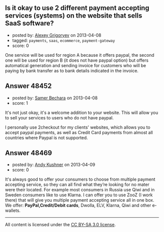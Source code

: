 ## Is it okay to use 2 different payment accepting services (systems) on the website that sells SaaS software?

- posted by: [Alexey Grigoryev](https://stackexchange.com/users/-1/25741-alexey-grigoryev) on 2013-04-08
- tagged: `payments`, `saas`, `ecommerce`, `payment-gateway`
- score: 0

One service will be used for region A because it offers paypal, the second one will be used for region B (it does not have paypal option) but offers automatical generation and sending invoice for customers who will be paying by bank transfer as to bank details indicated in the invoice. 


## Answer 48452

- posted by: [Samer Bechara](https://stackexchange.com/users/-1/25769-samer-bechara) on 2013-04-08
- score: 1

It's not just okay, it's a welcome addition to your website. This will allow you to sell your services to users who do not have paypal.

I personally use 2checkout for my clients' websites, which allows you to accept paypal payments, as well as Credit Card payments from almost all countries where Paypal is not supported. 


## Answer 48469

- posted by: [Andy Kushner](https://stackexchange.com/users/-1/25810-andy-kushner) on 2013-04-09
- score: 0

It's always good to offer your consumers to choose from multiple payment accepting service, so they can all find what they’re looking for no mater were their located.
For example most consumers in Russia use Qiwi and in Sweden consumers like to use Klarna.
I can offer you to use ZooZ (I work there) that will give you multiple payment accepting service all in one box.
We offer: **PayPal,Credit/Debit cards**, Dwolla, ELV, Klarna, Qiwi and other e-wallets.



---

All content is licensed under the [CC BY-SA 3.0 license](https://creativecommons.org/licenses/by-sa/3.0/).
